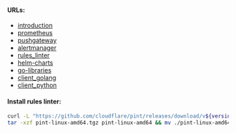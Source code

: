 #### URLs:
- [introduction](https://prometheus.io/docs/introduction/overview/)
- [prometheus](https://github.com/prometheus/prometheus/releases)
- [pushgateway](https://github.com/prometheus/pushgateway/releases)
- [alertmanager](https://github.com/prometheus/alertmanager/releases)
- [rules_linter](https://github.com/cloudflare/pint/releases)
- [helm-charts](https://github.com/prometheus-community/helm-charts)
- [go-libraries](https://pkg.go.dev/github.com/prometheus/common)
- [client_golang](https://github.com/prometheus/client_golang)
- [client_python](https://github.com/prometheus/client_python)

#### Install rules linter:
```bash
curl -L "https://github.com/cloudflare/pint/releases/download/v${version}/pint-${version}-linux-amd64.tar.gz" -o pint-linux-amd64.tgz && \
tar -xzf pint-linux-amd64.tgz pint-linux-amd64 && mv ./pint-linux-amd64 /usr/local/bin/pint && rm -f pint-linux-amd64.tgz
```
